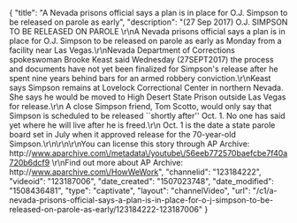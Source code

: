 {
    "title": "A Nevada prisons official says a plan is in place for O.J. Simpson to be released on parole as early",
    "description": "(27 Sep 2017) O.J. SIMPSON TO BE RELEASED ON PAROLE \r\nA Nevada prisons official says a plan is in place for O.J. Simpson to be released on parole as early as Monday from a facility near Las Vegas.\r\nNevada Department of Corrections spokeswoman Brooke Keast said Wednesday (27SEPT2017) the process and documents have not yet been finalized for Simpson's release after he spent nine years behind bars for an armed robbery conviction.\r\nKeast says Simpson remains at Lovelock Correctional Center in northern Nevada. She says he would be moved to High Desert State Prison outside Las Vegas for release.\r\n A close Simpson friend, Tom Scotto, would only say that Simpson is scheduled to be released ``shortly after'' Oct. 1. No one has said yet where he will live after he is freed.\r\n Oct. 1 is the date a state parole board set in July when it approved release for the 70-year-old Simpson.\r\n\r\n\r\nYou can license this story through AP Archive: http:\/\/www.aparchive.com\/metadata\/youtube\/56eeb772570baefcbe7f40a720b6dcf9 \r\nFind out more about AP Archive: http:\/\/www.aparchive.com\/HowWeWork",
    "channelid": "123184222",
    "videoid": "123187006",
    "date_created": "1507023748",
    "date_modified": "1508436481",
    "type": "captivate",
    "layout": "channelVideo",
    "url": "\/c1\/a-nevada-prisons-official-says-a-plan-is-in-place-for-o-j-simpson-to-be-released-on-parole-as-early\/123184222-123187006"
}